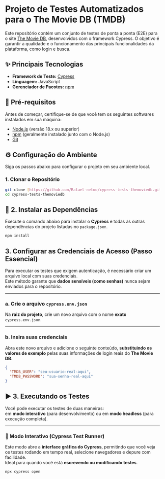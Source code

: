 # Projeto de Testes Automatizados para o The Movie DB (TMDB)

Este repositório contém um conjunto de testes de ponta a ponta (E2E) para o site [The Movie DB](https://www.themoviedb.org/), desenvolvidos com o framework Cypress. O objetivo é garantir a qualidade e o funcionamento das principais funcionalidades da plataforma, como login e busca.

## ✨ Principais Tecnologias

-   **Framework de Teste:** [Cypress](https://www.cypress.io/)
-   **Linguagem:** JavaScript
-   **Gerenciador de Pacotes:** [npm](https://www.npmjs.com/)

## 🚀 Pré-requisitos

Antes de começar, certifique-se de que você tem os seguintes softwares instalados em sua máquina:

-   [Node.js](https://nodejs.org/) (versão 18.x ou superior)
-   [npm](https://www.npmjs.com/) (geralmente instalado junto com o Node.js)
-   [Git](https://git-scm.com/)

## ⚙️ Configuração do Ambiente

Siga os passos abaixo para configurar o projeto em seu ambiente local.

### 1. Clonar o Repositório

```bash
git clone [https://github.com/Rafael-netoo/cypress-tests-themoviedb.git](https://github.com/Rafael-netoo/cypress-tests-themoviedb.git)
cd cypress-tests-themoviedb
```

## 🧩 2. Instalar as Dependências

Execute o comando abaixo para instalar o **Cypress** e todas as outras dependências do projeto listadas no `package.json`.

```bash
npm install

```
## 3. Configurar as Credenciais de Acesso (Passo Essencial)

Para executar os testes que exigem autenticação, é necessário criar um arquivo local com suas credenciais.  
Este método garante que **dados sensíveis (como senhas)** nunca sejam enviados para o repositório.

---

### a. Crie o arquivo `cypress.env.json`

Na **raiz do projeto**, crie um novo arquivo com o nome **exato** `cypress.env.json`.

---

### b. Insira suas credenciais

Abra este novo arquivo e adicione o seguinte conteúdo, **substituindo os valores de exemplo** pelas suas informações de login reais do **The Movie DB**.

```json
{
  "TMDB_USER": "seu-usuario-real-aqui",
  "TMDB_PASSWORD": "sua-senha-real-aqui"
}
```
## ▶️ 3. Executando os Testes

Você pode executar os testes de duas maneiras:  
em **modo interativo** (para desenvolvimento) ou em **modo headless** (para execução completa).

---

### 🧭 Modo Interativo (Cypress Test Runner)

Este modo abre a **interface gráfica do Cypress**, permitindo que você veja os testes rodando em tempo real, selecione navegadores e depure com facilidade.  
Ideal para quando você está **escrevendo ou modificando testes**.

```bash
npx cypress open
```



